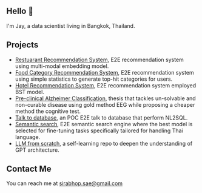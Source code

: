 ## **Hello** 👋
I'm Jay, a data scientist living in Bangkok, Thailand.
## **Projects**
* [Restuarant Recommendation System](https://github.com/Sirabhop/poc-food-playlist-recommendation), E2E recommendation system using multi-modal embedding model.
* [Food Category Recommendation System](https://github.com/Sirabhop/food-category-recommendation), E2E recommendation system using simple statistics to generate top-hit categories for users.
* [Hotel Recommendation System](https://github.com/Sirabhop/hotel-recommendation-system), E2E recommendation system employed BST model.
* [Pre-clinical Alzheimer Classification](https://github.com/Sirabhop/Preclinical-AD-EEG-classification), thesis that tackles un-solvable and non-curable disease using gold method EEG while proposing a cheaper method the cognitive test.
* [Talk to database](https://github.com/Sirabhop/rbh-data-query), an POC E2E talk to database that perform NL2SQL.
* [Semantic search](https://github.com/Sirabhop/mart-semantic-search), E2E semantic search engine where the best model is selected for fine-tuning tasks specifically tailored for handling Thai language.
* [LLM from scratch](https://github.com/Sirabhop/llm-from-scratch), a self-learning repo to deepen the understanding of GPT architecture.
## **Contact Me**
You can reach me at sirabhop.sae@gmail.com
